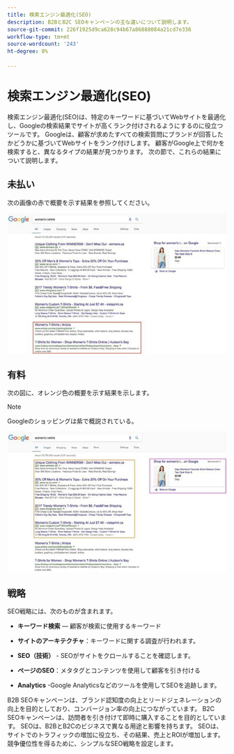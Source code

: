 ```yaml
---
title: 検索エンジン最適化(SEO)
description: B2BとB2C SEOキャンペーンの主な違いについて説明します。
source-git-commit: 226f1925d9ca628c94b67a86888084a21cd7e336
workflow-type: tm+mt
source-wordcount: '243'
ht-degree: 0%

---
```



# 検索エンジン最適化(SEO)

検索エンジン最適化(SEO)は、特定のキーワードに基づいてWebサイトを最適化し、Googleの検索結果でサイトが高くランク付けされるようにするのに役立つツールです。 Googleは、顧客が求めたすべての検索質問にブランドが回答したかどうかに基づいてWebサイトをランク付けします。 顧客がGoogle上で何かを検索すると、異なるタイプの結果が見つかります。 次の節で、これらの結果について説明します。

## 未払い

次の画像の赤で概要を示す結果を参照してください。

![未払いのSEO Google検索結果](../../assets/playbooks/seo-unpaid.png)

## 有料

次の図に、オレンジ色の概要を示す結果を示します。

>[!NOTE]
>
>Googleのショッピングは紫で概説されている。

![有料SEO Google検索結果](../../assets/playbooks/seo-paid.png)

## 戦略

SEO戦略には、次のものが含まれます。

- **キーワード検索** — 顧客が検索に使用するキーワード

- **サイトのアーキテクチャ**：キーワードに関する調査が行われます。

- **SEO（技術）** - SEOがサイトをクロールすることを確認します。

- **ページのSEO**：メタタグとコンテンツを使用して顧客を引き付ける

- **Analytics** -Google Analyticsなどのツールを使用してSEOを追跡します。

B2B SEOキャンペーンは、ブランド認知度の向上とリードジェネレーションの向上を目的としており、コンバージョン率の向上につながっています。 B2C SEOキャンペーンは、訪問者を引き付けて即時に購入することを目的としています。 SEOは、B2BとB2Cのビジネスで異なる用途と影響を持ちます。 SEOは、サイトでのトラフィックの増加に役立ち、その結果、売上とROIが増加します。 競争優位性を得るために、シンプルなSEO戦略を設定します。
